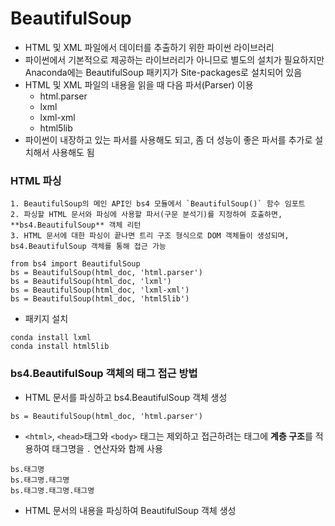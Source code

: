 # BeautifulSoup

- HTML 및 XML 파일에서 데이터를 추출하기 위한 파이썬 라이브러리
- 파이썬에서 기본적으로 제공하는 라이브러리가 아니므로 별도의 설치가 필요하지만 Anaconda에는 BeautifulSoup 패키지가 Site-packages로 설치되어 있음
- HTML 및 XML 파일의 내용을 읽을 때 다음 파서(Parser) 이용
  - html.parser
  - lxml
  - lxml-xml
  - html5lib
- 파이썬이 내장하고 있는 파서를 사용해도 되고, 좀 더 성능이 좋은 파서를 추가로 설치해서 사용해도 됨



### HTML 파싱

	1. BeautifulSoup의 메인 API인 bs4 모듈에서 `BeautifulSoup()` 함수 임포트
	2. 파싱할 HTML 문서와 파싱에 사용할 파서(구문 분석기)를 지정하여 호출하면, **bs4.BeautifulSoup** 객체 리턴
	3. HTML 문서에 대한 파싱이 끝나면 트리 구조 형식으로 DOM 객체들이 생성되며, bs4.BeautifulSoup 객체를 통해 접근 가능

```
from bs4 import BeautifulSoup
bs = BeautifulSoup(html_doc, 'html.parser')
bs = BeautifulSoup(html_doc, 'lxml')
bs = BeautifulSoup(html_doc, 'lxml-xml')
bs = BeautifulSoup(html_doc, 'html5lib')
```

- 패키지 설치

```
conda install lxml
conda install html5lib
```



### bs4.BeautifulSoup 객체의 태그 접근 방법

- HTML 문서를 파싱하고 bs4.BeautifulSoup 객체 생성

```
bs = BeautifulSoup(html_doc, 'html.parser')
```

- `<html>`, `<head>`태그와 `<body>` 태그는 제외하고 접근하려는 태그에 **계층 구조**를 적용하여 태그명을 `.` 연산자와 함께 사용

```
bs.태그명
bs.태그명.태그명
bs.태그명.태그명.태그명
```

- HTML 문서의 내용을 파싱하여 BeautifulSoup 객체 생성

```

```


